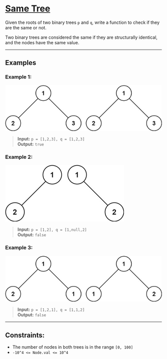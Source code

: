 # [Same Tree](https://leetcode.com/problems/same-tree/)

Given the roots of two binary trees `p` and `q`, write a function to check if they are the same or not.

Two binary trees are considered the same if they are structurally identical, and the nodes have the same value.

---

## Examples

### Example 1:
![ex1](../../Image/100-1.png)
> **Input:** `p = [1,2,3], q = [1,2,3]`  
> **Output:** `true`

### Example 2:
![ex2](../../Image/100-2.png)
> **Input:** `p = [1,2], q = [1,null,2]`  
> **Output:** `false`

### Example 3:
![ex3](../../Image/100-3.png)
> **Input:** `p = [1,2,1], q = [1,1,2]`  
> **Output:** `false`

---

## Constraints:
- The number of nodes in both trees is in the range `[0, 100]`
- `-10^4 <= Node.val <= 10^4` 